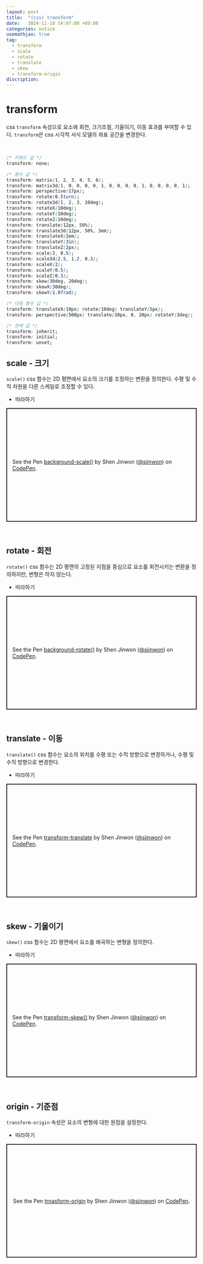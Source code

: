 ```yaml
---
layout: post
title:  "(css) transform"
date:   2024-11-18 14:07:00 +09:00
categories: notice
usemathjax: true
tag:
  - transform
  - scale
  - rotate
  - translate
  - skew
  - transform-origin
discription: 
---
```


# transform

css `transform` 속성으로 요소에 회전, 크기조절, 기울이기, 이동 효과를 부여할 수 있다. `transform`은 css 시각적 서식 모델의 좌표 공간을 변경한다.

<br>

```css
/* 키워드 값 */
transform: none;

/* 함수 값 */
transform: matrix(1, 2, 3, 4, 5, 6);
transform: matrix3d(1, 0, 0, 0, 0, 1, 0, 0, 0, 0, 1, 0, 0, 0, 0, 1);
transform: perspective(17px);
transform: rotate(0.5turn);
transform: rotate3d(1, 2, 3, 10deg);
transform: rotateX(10deg);
transform: rotateY(10deg);
transform: rotateZ(10deg);
transform: translate(12px, 50%);
transform: translate3d(12px, 50%, 3em);
transform: translateX(2em);
transform: translateY(3in);
transform: translateZ(2px);
transform: scale(2, 0.5);
transform: scale3d(2.5, 1.2, 0.3);
transform: scaleX(2);
transform: scaleY(0.5);
transform: scaleZ(0.3);
transform: skew(30deg, 20deg);
transform: skewX(30deg);
transform: skewY(1.07rad);

/* 다중 함수 값 */
transform: translateX(10px) rotate(10deg) translateY(5px);
transform: perspective(500px) translate(10px, 0, 20px) rotateY(3deg);

/* 전역 값 */
transform: inherit;
transform: initial;
transform: unset;
```

## scale - 크기

`scale()` css 함수는 2D 평면에서 요소의 크기를 조정하는 변환을 정의한다. 수평 및 수직 차원을 다른 스케일로 조정할 수 있다.

- 따라하기

<p class="codepen" data-height="300" data-default-tab="html,result" data-slug-hash="RwXOOXG" data-pen-title="background-scale()" data-user="sjinwon" style="height: 300px; box-sizing: border-box; display: flex; align-items: center; justify-content: center; border: 2px solid; margin: 1em 0; padding: 1em;">
  <span>See the Pen <a href="https://codepen.io/sjinwon/pen/RwXOOXG">
  background-scale()</a> by Shen Jinwon (<a href="https://codepen.io/sjinwon">@sjinwon</a>)
  on <a href="https://codepen.io">CodePen</a>.</span>
</p>
<script async src="https://cpwebassets.codepen.io/assets/embed/ei.js"></script>

<br>

## rotate - 회전

`rotate()` css 함수는 2D 평면의 고정된 지점을 중심으로 요소를 회전시키는 변환을 정의하지만, 변형은 하지 않는다.

- 따라하기

<p class="codepen" data-height="300" data-default-tab="html,result" data-slug-hash="xxveNKK" data-pen-title="background-rotate()" data-user="sjinwon" style="height: 300px; box-sizing: border-box; display: flex; align-items: center; justify-content: center; border: 2px solid; margin: 1em 0; padding: 1em;">
  <span>See the Pen <a href="https://codepen.io/sjinwon/pen/xxveNKK">
  background-rotate()</a> by Shen Jinwon (<a href="https://codepen.io/sjinwon">@sjinwon</a>)
  on <a href="https://codepen.io">CodePen</a>.</span>
</p>
<script async src="https://cpwebassets.codepen.io/assets/embed/ei.js"></script>

<br>

## translate - 이동

`translate()` css 함수는 요소의 위치를 수평 또는 수직 방향으로 변경하거나, 수평 및 수직 방향으로 변경한다.

- 따라하기

<p class="codepen" data-height="300" data-default-tab="html,result" data-slug-hash="XWvQwrQ" data-pen-title="transform-translate" data-user="sjinwon" style="height: 300px; box-sizing: border-box; display: flex; align-items: center; justify-content: center; border: 2px solid; margin: 1em 0; padding: 1em;">
  <span>See the Pen <a href="https://codepen.io/sjinwon/pen/XWvQwrQ">
  transform-translate</a> by Shen Jinwon (<a href="https://codepen.io/sjinwon">@sjinwon</a>)
  on <a href="https://codepen.io">CodePen</a>.</span>
</p>
<script async src="https://cpwebassets.codepen.io/assets/embed/ei.js"></script>

<br>

## skew - 기울이기

`skew()` css 함수는 2D 평면에서 요소를 왜곡하는 변형을 정의한다.

- 따라하기

<p class="codepen" data-height="300" data-default-tab="html,result" data-slug-hash="XWvQwmw" data-pen-title="transform-skew()" data-user="sjinwon" style="height: 300px; box-sizing: border-box; display: flex; align-items: center; justify-content: center; border: 2px solid; margin: 1em 0; padding: 1em;">
  <span>See the Pen <a href="https://codepen.io/sjinwon/pen/XWvQwmw">
  transform-skew()</a> by Shen Jinwon (<a href="https://codepen.io/sjinwon">@sjinwon</a>)
  on <a href="https://codepen.io">CodePen</a>.</span>
</p>
<script async src="https://cpwebassets.codepen.io/assets/embed/ei.js"></script>

<br>

## origin - 기준점

`transform-origin` 속성은 요소의 변형에 대한 원점을 설정한다.

- 따라하기

<p class="codepen" data-height="300" data-default-tab="html,result" data-slug-hash="RwXOmrK" data-pen-title="trnasform-origin" data-user="sjinwon" style="height: 300px; box-sizing: border-box; display: flex; align-items: center; justify-content: center; border: 2px solid; margin: 1em 0; padding: 1em;">
  <span>See the Pen <a href="https://codepen.io/sjinwon/pen/RwXOmrK">
  trnasform-origin</a> by Shen Jinwon (<a href="https://codepen.io/sjinwon">@sjinwon</a>)
  on <a href="https://codepen.io">CodePen</a>.</span>
</p>
<script async src="https://cpwebassets.codepen.io/assets/embed/ei.js"></script>

<br>



